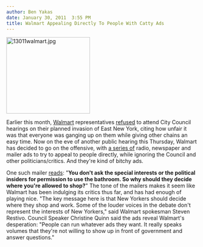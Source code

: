 ```yaml
---
author: Ben Yakas
date: January 30, 2011  3:55 PM
title: Walmart Appealing Directly To People With Catty Ads
---
```


<p><span class="mt-enclosure mt-enclosure-image" style="display: inline;"> <img alt="13011walmart.jpg" src="https://web.archive.org/web/20110412180532im_/http://gothamist.com/attachments/byakas/13011walmart.jpg" width="220" height="201" class="image-left"> </span></p>

<p>Earlier this month, <a href="https://web.archive.org/web/20110412180532/http://gothamist.com/tags/walmart">Walmart</a> representatives <a href="https://web.archive.org/web/20110412180532/http://gothamist.com/2011/01/10/wal-mart_refuses_to_attend_city_cou.php">refused</a> to attend City Council hearings on their planned invasion of East New York, citing how unfair it was that everyone was ganging up on them while giving other chains an easy time. Now on the eve of another public hearing this Thursday, Walmart has decided to go on the offensive, with <a href="https://web.archive.org/web/20110412180532/http://www.nydailynews.com/news/2011/01/30/2011-01-30_walmart_refuses_to_back_down_in_new_york_location_case_launches_ad_campaign_agai.html">a series of</a> radio, newspaper and mailer ads to try to appeal to people directly, while ignoring the Council and other politicians/critics. And they&apos;re kind of bitchy ads. </p>

<p>One such mailer <a href="https://web.archive.org/web/20110412180532/http://www.nydailynews.com/news/2011/01/30/2011-01-30_walmart_refuses_to_back_down_in_new_york_location_case_launches_ad_campaign_agai.html">reads</a>: &quot;<strong>You don&apos;t ask the special interests or the political insiders for permission to use the bathroom. So why should they decide where you&apos;re allowed to shop?</strong>&quot; The tone of the mailers makes it seem like Walmart has been indulging its critics thus far, and has had enough of playing nice. &quot;The key message here is that New Yorkers should decide where they shop and work. Some of the louder voices in the debate don&apos;t represent the interests of New Yorkers,&quot; said Walmart spokesman Steven Restivo. Council Speaker Christine Quinn said the ads reveal Walmart&apos;s desperation: &quot;People can run whatever ads they want. It really speaks volumes that they&apos;re not willing to show up in front of government and answer questions.&quot;</p>